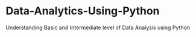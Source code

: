 # Data-Analytics-Using-Python
Understanding Basic and Intermediate level of Data Analysis using Python
